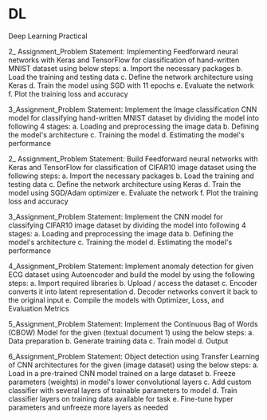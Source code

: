 # DL
Deep Learning Practical

2_ Assignment_Problem Statement: Implementing Feedforward neural networks with Keras and TensorFlow for classification of hand-written MNIST dataset using below steps: 
a. Import the necessary packages
b. Load the training and testing data 
c. Define the network architecture using Keras 
d. Train the model using SGD with 11 epochs
e. Evaluate the network 
f. Plot the training loss and accuracy

3_Assignment_Problem Statement: Implement the Image classification CNN model for classifying hand-written MNIST dataset by dividing the model into following 4 stages:
a. Loading and preprocessing the image data
b. Defining the model's architecture
c. Training the model
d. Estimating the model's performance

2_ Assignment_Problem Statement: Build Feedforward neural networks with Keras and TensorFlow for classification of 
CIFAR10 image dataset using the following steps:
a. Import the necessary packages
b. Load the training and testing data 
c. Define the network architecture using Keras 
d. Train the model using SGD/Adam optimizer
e. Evaluate the network 
f. Plot the training loss and accuracy

3_Assignment_Problem Statement: Implement the CNN model for classifying CIFAR10 image dataset by dividing the model into following 4 stages:
a. Loading and preprocessing the image data
b. Defining the model's architecture
c. Training the model
d. Estimating the model's performance

4_Assignment_Problem Statement: Implement anomaly detection for given ECG dataset using Autoencoder and build the model by using the following steps:
a. Import required libraries
b. Upload / access the dataset
c. Encoder converts it into latent representation
d. Decoder networks convert it back to the original input
e. Compile the models with Optimizer, Loss, and Evaluation Metrics

5_Assignment_Problem Statement: Implement the Continuous Bag of Words (CBOW) Model for the given (textual 
document 1) using the below steps:
a. Data preparation
b. Generate training data
c. Train model
d. Output

6_Assignment_Problem Statement: Object detection using Transfer Learning of CNN architectures for the given (image dataset) using the below steps:
a. Load in a pre-trained CNN model trained on a large dataset
b. Freeze parameters (weights) in model's lower convolutional layers
c. Add custom classifier with several layers of trainable parameters to model
d. Train classifier layers on training data available for task
e. Fine-tune hyper parameters and unfreeze more layers as needed
